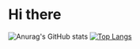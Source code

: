 # Hi there
![Anurag's GitHub stats](https://github-readme-stats.vercel.app/api?username=daochen23&show_icons=true)
[![Top Langs](https://github-readme-stats.vercel.app/api/top-langs/?username=daochen23&layout=compact)](https://github.com/anuraghazra/github-readme-stats)
